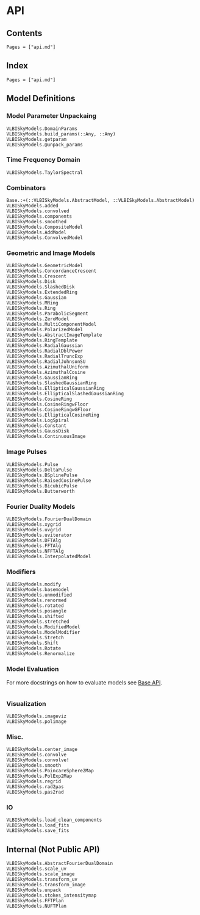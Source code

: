 # API

## Contents

```@contents
Pages = ["api.md"]
```

## Index

```@index
Pages = ["api.md"]
```

## Model Definitions

### Model Parameter Unpackaing

```@docs
VLBISkyModels.DomainParams
VLBISkyModels.build_params(::Any, ::Any)
VLBISkyModels.getparam
VLBISkyModels.@unpack_params

```

### Time Frequency Domain

```@docs
VLBISkyModels.TaylorSpectral
```

### Combinators

```@docs
Base.:+(::VLBISkyModels.AbstractModel, ::VLBISkyModels.AbstractModel)
VLBISkyModels.added
VLBISkyModels.convolved
VLBISkyModels.components
VLBISkyModels.smoothed
VLBISkyModels.CompositeModel
VLBISkyModels.AddModel
VLBISkyModels.ConvolvedModel
```

### Geometric and Image Models

```@docs
VLBISkyModels.GeometricModel
VLBISkyModels.ConcordanceCrescent
VLBISkyModels.Crescent
VLBISkyModels.Disk
VLBISkyModels.SlashedDisk
VLBISkyModels.ExtendedRing
VLBISkyModels.Gaussian
VLBISkyModels.MRing
VLBISkyModels.Ring
VLBISkyModels.ParabolicSegment
VLBISkyModels.ZeroModel
VLBISkyModels.MultiComponentModel
VLBISkyModels.PolarizedModel
VLBISkyModels.AbstractImageTemplate
VLBISkyModels.RingTemplate
VLBISkyModels.RadialGaussian
VLBISkyModels.RadialDblPower
VLBISkyModels.RadialTruncExp
VLBISkyModels.RadialJohnsonSU
VLBISkyModels.AzimuthalUniform
VLBISkyModels.AzimuthalCosine
VLBISkyModels.GaussianRing
VLBISkyModels.SlashedGaussianRing
VLBISkyModels.EllipticalGaussianRing
VLBISkyModels.EllipticalSlashedGaussianRing
VLBISkyModels.CosineRing
VLBISkyModels.CosineRingwFloor
VLBISkyModels.CosineRingwGFloor
VLBISkyModels.EllipticalCosineRing
VLBISkyModels.LogSpiral
VLBISkyModels.Constant
VLBISkyModels.GaussDisk
VLBISkyModels.ContinuousImage
```

### Image Pulses

```@docs
VLBISkyModels.Pulse
VLBISkyModels.DeltaPulse
VLBISkyModels.BSplinePulse
VLBISkyModels.RaisedCosinePulse
VLBISkyModels.BicubicPulse
VLBISkyModels.Butterworth
```

### Fourier Duality Models

```@docs
VLBISkyModels.FourierDualDomain
VLBISkyModels.xygrid
VLBISkyModels.uvgrid
VLBISkyModels.uviterator
VLBISkyModels.DFTAlg
VLBISkyModels.FFTAlg
VLBISkyModels.NFFTAlg
VLBISkyModels.InterpolatedModel
```

### Modifiers

```@docs
VLBISkyModels.modify
VLBISkyModels.basemodel
VLBISkyModels.unmodified
VLBISkyModels.renormed
VLBISkyModels.rotated
VLBISkyModels.posangle
VLBISkyModels.shifted
VLBISkyModels.stretched
VLBISkyModels.ModifiedModel
VLBISkyModels.ModelModifier
VLBISkyModels.Stretch
VLBISkyModels.Shift
VLBISkyModels.Rotate
VLBISkyModels.Renormalize
```

### Model Evaluation

For more docstrings on how to evaluate models see [Base API](@ref).

```@docs
```

### Visualization

```@docs
VLBISkyModels.imageviz
VLBISkyModels.polimage
```

### Misc.

```@docs
VLBISkyModels.center_image
VLBISkyModels.convolve
VLBISkyModels.convolve!
VLBISkyModels.smooth
VLBISkyModels.PoincareSphere2Map
VLBISkyModels.PolExp2Map
VLBISkyModels.regrid
VLBISkyModels.rad2μas
VLBISkyModels.μas2rad
```

### IO

```@docs
VLBISkyModels.load_clean_components
VLBISkyModels.load_fits
VLBISkyModels.save_fits
```

## Internal (Not Public API)

```@docs
VLBISkyModels.AbstractFourierDualDomain
VLBISkyModels.scale_uv
VLBISkyModels.scale_image
VLBISkyModels.transform_uv
VLBISkyModels.transform_image
VLBISkyModels.unpack
VLBISkyModels.stokes_intensitymap
VLBISkyModels.FFTPlan
VLBISkyModels.NUFTPlan
```
